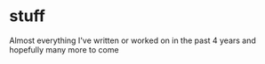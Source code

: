 # stuff
Almost everything I've written or worked on in the past 4 years and hopefully many more to come
